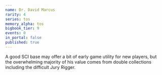 ```yaml
---
name: Dr. David Marcus
rarity: 4
series: tos
memory_alpha: tos
bigbook_tier: 9
events: 0
in_portal: false
published: true
---
```


A good SCI base may offer a bit of early game utility for new players, but the overwhelming majority of his value comes from double collections including the difficult Jury Rigger.
